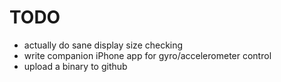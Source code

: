 TODO
====

- actually do sane display size checking
- write companion iPhone app for gyro/accelerometer control
- upload a binary to github
